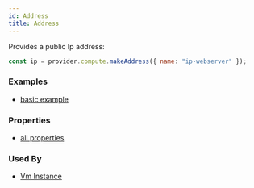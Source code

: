 ```yaml
---
id: Address
title: Address
---
```


Provides a public Ip address:

```js
const ip = provider.compute.makeAddress({ name: "ip-webserver" });
```

### Examples

- [basic example](https://github.com/grucloud/grucloud/blob/main/examples/google/vm/)

### Properties

- [all properties](https://cloud.google.com/compute/docs/reference/rest/v1/addresses/insert#request-body)

### Used By

- [Vm Instance](./VmInstance.md)
